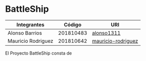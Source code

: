# BattleShip

|Integrantes|Código|URI|
|-----------|------|---|
|Alonso Barrios|201810483|[alonso1311](https://github.com/alonso1311)
|Mauricio Rodriguez|201810642|[mauricio-rodriguez](https://github.com/mauricio-rodriguez)
El Proyecto BattleShip consta de 
